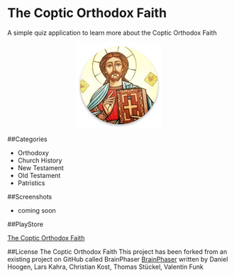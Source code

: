 # The Coptic Orthodox Faith
A simple quiz application to learn more about the Coptic Orthodox Faith

<p align="center">
  <img src="https://github.com/AbanoubG/thecopticorthodoxfaith/blob/master/app/src/main/res/mipmap-xxxhdpi/ic_launcher.png" alt="Launcher Icon"/>
</p>

##Categories
- Orthodoxy
- Church History
- New Testament
- Old Testament
- Patristics

##Screenshots
- coming soon




##PlayStore 


[The Coptic Orthodox Faith](https://play.google.com/store/apps/details?id=org.copticchurch.library.discoverorthodoxy) 

##License
    The Coptic Orthodox Faith
    This project has been forked from an existing project on GitHub called BrainPhaser
    [BrainPhaser](https://github.com/Kamshak/BrainPhaser) written by Daniel Hoogen, Lars Kahra, Christian Kost, Thomas Stückel, Valentin Funk
 

